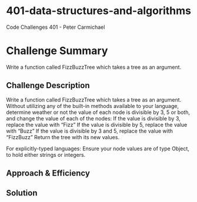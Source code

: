 # 401-data-structures-and-algorithms
Code Challenges 401 - Peter Carmichael

# Challenge Summary
Write a function called FizzBuzzTree which takes a tree as an argument.

## Challenge Description
Write a function called FizzBuzzTree which takes a tree as an argument.
Without utilizing any of the built-in methods available to your language, determine weather or not the value of each node is divisible by 3, 5 or both, and change the value of each of the nodes:
If the value is divisible by 3, replace the value with “Fizz”
If the value is divisible by 5, replace the value with “Buzz”
If the value is divisible by 3 and 5, replace the value with “FizzBuzz”
Return the tree with its new values.

For explicitly-typed languages: Ensure your node values are of type Object, to hold either strings or integers.

## Approach & Efficiency
<!-- What approach did you take? Why? What is the Big O space/time for this approach? -->

## Solution
<!-- Check assets folder -->
